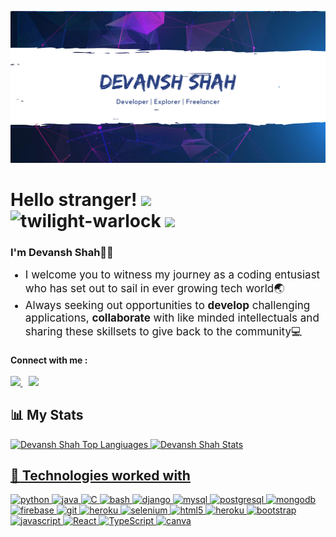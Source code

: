 ![Header image](header.png "Title")

<h1> Hello stranger! <img src="https://raw.githubusercontent.com/MartinHeinz/MartinHeinz/master/wave.gif" width="30px"> 
<div> <img src="https://komarev.com/ghpvc/?username=twilight-warlock&label=Profile%20views&color=1E90FF&style=flat" alt="twilight-warlock" />
<img src="https://badges.pufler.dev/commits/monthly/twilight-warlock" />
</div>
<div> 
    </a></div>

</h1>

<h3>
I'm Devansh Shah🚀🤙
</h3>
<ul>
<li style="font-size:17px">I welcome you to witness my journey as a coding entusiast who has set out to sail in ever growing tech world🌏</li>
<li style="font-size:17px">Always seeking out opportunities to <b>develop</b> challenging applications, <b>collaborate</b> with like minded intellectuals and sharing these skillsets to give back to the community💻</li>
</ul>
<h4>Connect with me : 
<br><br>
    <a href="https://www.linkedin.com/in/devansh-shah-8b598b192/">
        <img height="30" src="https://img.shields.io/badge/linkedin-blue.svg?&style=for-the-badge&logo=linkedin&logoColor=white"/>
    </a>&nbsp;&nbsp;
<a href="https://www.instagram.com/turbo_reflex/"><img height="30" src="https://img.shields.io/badge/instagram-C13584.svg?&style=for-the-badge&logo=instagram&logoColor=white"></a>
</h4>

<h2>📊 My Stats</h2>

<a href="https://github.com/twilight-warlock">
<img height="150" src="https://github-readme-stats.vercel.app/api/top-langs/?username=twilight-warlock&&hide_title=false&hide_border=true&layout=compact&langs_count=8&exclude_repo=comp426&text_color=fff7ff&icon_color=ffffff&bg_color=151515" alt="Devansh Shah Top Langiuages" />

<a href="https://github.com/twilight-warlock">
<img height="150" src="https://github-readme-stats.vercel.app/api?username=twilight-warlock&hide_title=false&hide_border=true&show_icons=true&include_all_commits=true&count_private=true&line_height=21&text_color=fff7ff&icon_color=ffffff&bg_color=151515" alt="Devansh Shah Stats" />

<h2>🧩 Technologies worked with</h2>
<p align="left">
  <img src="https://www.vectorlogo.zone/logos/python/python-icon.svg" alt="python" width="40" height="40" title="Python3"/>
  <img src="https://www.vectorlogo.zone/logos/java/java-icon.svg" alt="java" width="40" height="40" title="Java"/>
  <img src="https://cdn.iconscout.com/icon/free/png-512/c-programming-569564.png" alt="C" width="40" height="40" title="C"/>
  <img src="https://www.vectorlogo.zone/logos/gnu_bash/gnu_bash-icon.svg" alt="bash" width="40" height="40" title="Bash"/>
  
  <img src="https://www.vectorlogo.zone/logos/djangoproject/djangoproject-icon.svg" alt="django" width="40" height="40" title="Django"/>

  <img src="https://www.vectorlogo.zone/logos/mysql/mysql-icon.svg" alt="mysql" width="40" height="40" title="MySQL"/>  
  <img src="https://www.vectorlogo.zone/logos/postgresql/postgresql-icon.svg" alt="postgresql" width="40" height="40" title="PostgreSQL"/>
  <img src="https://www.vectorlogo.zone/logos/mongodb/mongodb-icon.svg" alt="mongodb" width="40" height="40" title="MongoDB"/>
  
  <img src="https://www.vectorlogo.zone/logos/firebase/firebase-icon.svg" alt="firebase" width="40" height="40" title="Firebase"/>

  <img src="https://www.vectorlogo.zone/logos/git-scm/git-scm-icon.svg" alt="git" width="40" height="40" title="Git"/>

  <img src="https://www.vectorlogo.zone/logos/heroku/heroku-icon.svg" alt="heroku" width="40" height="40" title="Heroku"/>
  <img src="https://img.icons8.com/ios/452/selenium-test-automation.png" alt="selenium" width="40" height="40" title="Selenium" />
 
  <img src="https://www.vectorlogo.zone/logos/w3_html5/w3_html5-icon.svg" alt="html5" width="40" height="40" title="HTML5" />
  <img src="https://www.pngitem.com/pimgs/m/198-1985012_transparent-css3-logo-png-css-logo-transparent-background.png" alt="heroku" width="40" height="40" title="CSS3" />
  <img src="https://www.vectorlogo.zone/logos/getbootstrap/getbootstrap-icon.svg" alt="bootstrap" width="40" height="40" title="Bootstrap"/>
  <img src="https://www.vectorlogo.zone/logos/javascript/javascript-icon.svg" alt="javascript" width="40" height="40" title="Javascript" />

 <img src="https://www.vectorlogo.zone/logos/reactjs/reactjs-icon.svg" alt="React" width="40" height="40" title="React JS"/>
 <img src="https://www.vectorlogo.zone/logos/typescriptlang/typescriptlang-icon.svg" alt="TypeScript" width="40" height="40"title="TypeScript"/>
 <img src="https://www.vectorlogo.zone/logos/canva/canva-icon.svg" alt="canva" width="40" height="40" title="canva"/>
</p>

